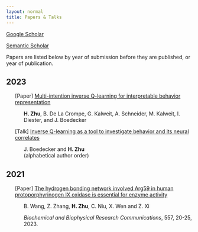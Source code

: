 ```yaml
---
layout: normal
title: Papers & Talks
---
```


[Google Scholar](https://scholar.google.com/citations?user=bWdrl34AAAAJ&hl=en)

[Semantic Scholar](https://www.semanticscholar.org/author/Hao-Zhu/2268311007)

Papers are listed below by year of submission before they are published, or year of publication.

## 2023

<ul>
[Paper] <a href="papers/miiql.html">Multi-intention inverse Q-learning for interpretable behavior representation</a>
<ul><b>H. Zhu</b>, B. De La Crompe, G. Kalweit, A. Schneider, M. Kalweit, I. Diester, and J. Boedecker</ul>
</ul>

<ul>
[Talk] <a href="papers/for5159_2023.html">Inverse Q-learning as a tool to investigate behavior and its neural correlates</a>
<ul>J. Boedecker and <b>H. Zhu</b><br/>(alphabetical author order)</ul>
</ul>

## 2021

<ul>
[Paper] <a href="papers/arg59_hppo.html">The hydrogen bonding network involved Arg59 in human protoporphyrinogen IX oxidase is essential for enzyme activity</a>
<ul>B. Wang, Z. Zhang, <b>H. Zhu</b>, C. Niu, X. Wen and Z. Xi</ul>
<ul><em>Biochemical and Biophysical Research Communications</em>, 557, 20-25, 2023.</ul>
</ul>

